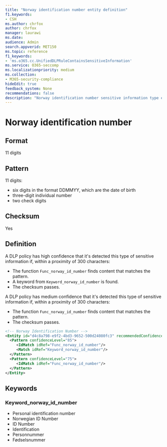 ```yaml
---
title: "Norway identification number entity definition"
f1.keywords:
- CSH
ms.author: chrfox
author: chrfox
manager: laurawi
ms.date:
audience: Admin
search.appverid: MET150
ms.topic: reference
f1_keywords:
- 'ms.o365.cc.UnifiedDLPRuleContainsSensitiveInformation'
ms.service: O365-seccomp
ms.localizationpriority: medium
ms.collection:
- M365-security-compliance
hideEdit: true
feedback_system: None
recommendations: false
description: "Norway identification number sensitive information type entity definition."
---
```


# Norway identification number

## Format

11 digits

## Pattern

11 digits:

- six digits in the format DDMMYY, which are the date of birth
- three-digit individual number
- two check digits

## Checksum

Yes

## Definition

A DLP policy has high confidence that it's detected this type of sensitive information if, within a proximity of 300 characters:

- The function `Func_norway_id_number` finds content that matches the pattern.
- A keyword from `Keyword_norway_id_number` is found.
- The checksum passes.

A DLP policy has medium confidence that it's detected this type of sensitive information if, within a proximity of 300 characters:

- The function `Func_norway_id_number` finds content that matches the pattern.
- The checksum passes.

```xml
<!-- Norway Identification Number -->
<Entity id="d4c8a798-e9f2-4bd3-9652-500d24080fc3" recommendedConfidence="85" patternsProximity="300">
  <Pattern confidenceLevel="85">
     <IdMatch idRef="Func_norway_id_number"/>
     <Match idRef="Keyword_norway_id_number"/>
  </Pattern>
  <Pattern confidenceLevel="75">
     <IdMatch idRef="Func_norway_id_number"/>
  </Pattern>
</Entity>
```

## Keywords

### Keyword_norway_id_number

- Personal identification number
- Norwegian ID Number
- ID Number
- Identification
- Personnummer
- Fødselsnummer